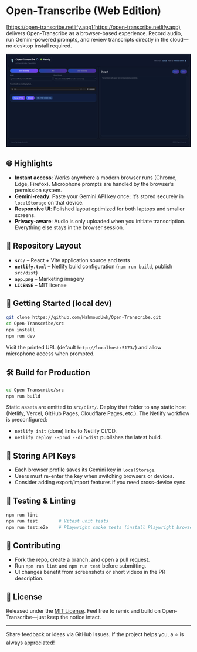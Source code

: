 # Open-Transcribe (Web Edition)

[https://open-transcribe.netlify.app](https://open-transcribe.netlify.app) delivers Open-Transcribe as a browser-based experience. Record audio, run Gemini-powered prompts, and review transcripts directly in the cloud—no desktop install required.

<p align="center">
  <img src="app.png" alt="Open-Transcribe UI" width="520" />
</p>

## 🌐 Highlights

- **Instant access**: Works anywhere a modern browser runs (Chrome, Edge, Firefox). Microphone prompts are handled by the browser’s permission system.
- **Gemini-ready**: Paste your Gemini API key once; it’s stored securely in `localStorage` on that device.
- **Responsive UI**: Polished layout optimized for both laptops and smaller screens.
- **Privacy-aware**: Audio is only uploaded when you initiate transcription. Everything else stays in the browser session.

## 📁 Repository Layout

- **`src/`** – React + Vite application source and tests
- **`netlify.toml`** – Netlify build configuration (`npm run build`, publish `src/dist`)
- **`app.png`** – Marketing imagery
- **`LICENSE`** – MIT license

## 🚀 Getting Started (local dev)

```bash
git clone https://github.com/MahmoudUwk/Open-Transcribe.git
cd Open-Transcribe/src
npm install
npm run dev
```

Visit the printed URL (default `http://localhost:5173/`) and allow microphone access when prompted.

## 🛠️ Build for Production

```bash
cd Open-Transcribe/src
npm run build
```

Static assets are emitted to `src/dist/`. Deploy that folder to any static host (Netlify, Vercel, GitHub Pages, Cloudflare Pages, etc.). The Netlify workflow is preconfigured:

- `netlify init` (done) links to Netlify CI/CD.
- `netlify deploy --prod --dir=dist` publishes the latest build.

## 🔐 Storing API Keys

- Each browser profile saves its Gemini key in `localStorage`.
- Users must re-enter the key when switching browsers or devices.
- Consider adding export/import features if you need cross-device sync.

## 🧪 Testing & Linting

```bash
npm run lint
npm run test        # Vitest unit tests
npm run test:e2e    # Playwright smoke tests (install Playwright browsers first)
```

## 🤝 Contributing

- Fork the repo, create a branch, and open a pull request.
- Run `npm run lint` and `npm run test` before submitting.
- UI changes benefit from screenshots or short videos in the PR description.

## 📄 License

Released under the [MIT License](LICENSE). Feel free to remix and build on Open-Transcribe—just keep the notice intact.

---

Share feedback or ideas via GitHub Issues. If the project helps you, a ⭐️ is always appreciated!